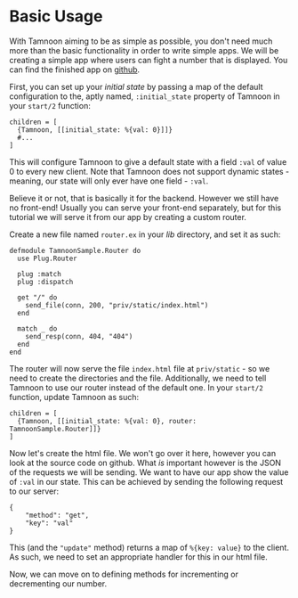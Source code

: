 # Basic Usage

With Tamnoon aiming to be as simple as possible, you don't need much more than the basic functionality in order to write simple apps. We will be creating a simple app where users can fight a number that is displayed. You can find the finished app on [github](https://github.com/omer-sm/tamnoon_sample).

First, you can set up your _initial state_ by passing a map of the default configuration to the, aptly named, `:initial_state` property of Tamnoon in your `start/2` function:

```
children = [
  {Tamnoon, [[initial_state: %{val: 0}]]}
  #...
]
```

This will configure Tamnoon to give a default state with a field `:val` of value 0 to every new client. Note that Tamnoon does not support dynamic states - meaning, our state will only ever have one field - `:val`. 

Believe it or not, that is basically it for the backend. However we still have no front-end! Usually you can serve your front-end separately, but for this tutorial we will serve it from our app by creating a custom router.

Create a new file named `router.ex` in your _lib_ directory, and set it as such:
```
defmodule TamnoonSample.Router do
  use Plug.Router

  plug :match
  plug :dispatch

  get "/" do
    send_file(conn, 200, "priv/static/index.html")
  end

  match _ do
    send_resp(conn, 404, "404")
  end
end
```

The router will now serve the file `index.html` file at `priv/static` - so we need to create the directories and the file. Additionally, we need to tell Tamnoon to use our router instead of the default one. In your `start/2` function, update Tamnoon as such:

```
children = [
  {Tamnoon, [[initial_state: %{val: 0}, router: TamnoonSample.Router]]}
]
```

Now let's create the html file. We won't go over it here, however you can look at the source code on github. What _is_ important however is the JSON of the requests we will be sending. We want to have our app show the value of `:val` in our state. This can be achieved by sending the following request to our server:

```
{
    "method": "get",
    "key": "val"
}
```

This (and the `"update"` method) returns a map of `%{key: value}` to the client. As such, we need to set an appropriate handler for this in our html file.

Now, we can move on to defining methods for incrementing or decrementing our number.